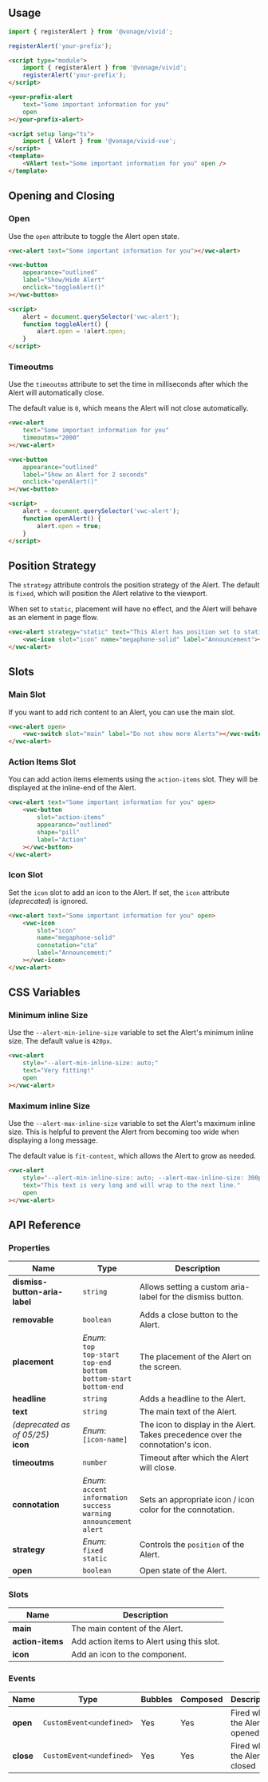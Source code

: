 ## Usage

<vwc-tabs gutters="none">
<vwc-tab label="Web component"></vwc-tab>
<vwc-tab-panel>

```js
import { registerAlert } from '@vonage/vivid';

registerAlert('your-prefix');
```

```html preview 100px
<script type="module">
	import { registerAlert } from '@vonage/vivid';
	registerAlert('your-prefix');
</script>

<your-prefix-alert
	text="Some important information for you"
	open
></your-prefix-alert>
```

</vwc-tab-panel>
<vwc-tab label="Vue"></vwc-tab>
<vwc-tab-panel>

```html
<script setup lang="ts">
	import { VAlert } from '@vonage/vivid-vue';
</script>
<template>
	<VAlert text="Some important information for you" open />
</template>
```

</vwc-tab-panel>
</vwc-tabs>

## Opening and Closing

### Open

Use the `open` attribute to toggle the Alert open state.

```html preview
<vwc-alert text="Some important information for you"></vwc-alert>

<vwc-button
	appearance="outlined"
	label="Show/Hide Alert"
	onclick="toggleAlert()"
></vwc-button>

<script>
	alert = document.querySelector('vwc-alert');
	function toggleAlert() {
		alert.open = !alert.open;
	}
</script>
```

### Timeoutms

Use the `timeoutms` attribute to set the time in milliseconds after which the Alert will automatically close.

The default value is `0`, which means the Alert will not close automatically.

```html preview
<vwc-alert
	text="Some important information for you"
	timeoutms="2000"
></vwc-alert>

<vwc-button
	appearance="outlined"
	label="Show an Alert for 2 seconds"
	onclick="openAlert()"
></vwc-button>

<script>
	alert = document.querySelector('vwc-alert');
	function openAlert() {
		alert.open = true;
	}
</script>
```

## Position Strategy

The `strategy` attribute controls the position strategy of the Alert. The default is `fixed`, which will position the Alert relative to the viewport.

When set to `static`, placement will have no effect, and the Alert will behave as an element in page flow.

```html preview
<vwc-alert strategy="static" text="This Alert has position set to static" open>
	<vwc-icon slot="icon" name="megaphone-solid" label="Announcement"></vwc-icon>
</vwc-alert>
```

## Slots

### Main Slot

If you want to add rich content to an Alert, you can use the main slot.

```html preview 100px
<vwc-alert open>
	<vwc-switch slot="main" label="Do not show more Alerts"></vwc-switch>
</vwc-alert>
```

### Action Items Slot

You can add action items elements using the `action-items` slot. They will be displayed at the inline-end of the Alert.

```html preview 100px
<vwc-alert text="Some important information for you" open>
	<vwc-button
		slot="action-items"
		appearance="outlined"
		shape="pill"
		label="Action"
	></vwc-button>
</vwc-alert>
```

### Icon Slot

Set the `icon` slot to add an icon to the Alert. If set, the `icon` attribute (_deprecated_) is ignored.

```html preview 100px
<vwc-alert text="Some important information for you" open>
	<vwc-icon
		slot="icon"
		name="megaphone-solid"
		connotation="cta"
		label="Announcement:"
	></vwc-icon>
</vwc-alert>
```

## CSS Variables

### Minimum inline Size

Use the `--alert-min-inline-size` variable to set the Alert's minimum inline size. The default value is `420px`.

```html preview 100px
<vwc-alert
	style="--alert-min-inline-size: auto;"
	text="Very fitting!"
	open
></vwc-alert>
```

### Maximum inline Size

Use the `--alert-max-inline-size` variable to set the Alert's maximum inline size.
This is helpful to prevent the Alert from becoming too wide when displaying a long message.

The default value is `fit-content`, which allows the Alert to grow as needed.

```html preview 100px
<vwc-alert
	style="--alert-min-inline-size: auto; --alert-max-inline-size: 300px;"
	text="This text is very long and will wrap to the next line."
	open
></vwc-alert>
```

## API Reference

### Properties

| Name                                   | Type                                                                                              | Description                                                                     |
| -------------------------------------- | ------------------------------------------------------------------------------------------------- | ------------------------------------------------------------------------------- |
| **dismiss-button-aria-label**          | `string`                                                                                          | Allows setting a custom aria-label for the dismiss button.                      |
| **removable**                          | `boolean`                                                                                         | Adds a close button to the Alert.                                               |
| **placement**                          | _Enum_:<br/>`top`<br/>`top-start`<br/>`top-end`<br/>`bottom`<br/>`bottom-start`<br/>`bottom-end`  | The placement of the Alert on the screen.                                       |
| **headline**                           | `string`                                                                                          | Adds a headline to the Alert.                                                   |
| **text**                               | `string`                                                                                          | The main text of the Alert.                                                     |
| _(deprecated as of 05/25)_<br>**icon** | _Enum_:<br/>`[icon-name]`                                                                         | The icon to display in the Alert. Takes precedence over the connotation's icon. |
| **timeoutms**                          | `number`                                                                                          | Timeout after which the Alert will close.                                       |
| **connotation**                        | _Enum_:<br/>`accent`<br/>`information`<br/>`success`<br/>`warning`<br/>`announcement`<br/>`alert` | Sets an appropriate icon / icon color for the connotation.                      |
| **strategy**                           | _Enum_:<br/>`fixed`<br/>`static`                                                                  | Controls the `position` of the Alert.                                           |
| **open**                               | `boolean`                                                                                         | Open state of the Alert.                                                        |

### Slots

| Name             | Description                                |
| ---------------- | ------------------------------------------ |
| **main**         | The main content of the Alert.             |
| **action-items** | Add action items to Alert using this slot. |
| **icon**         | Add an icon to the component.              |

### Events

| Name      | Type                     | Bubbles | Composed | Description                    |
| --------- | ------------------------ | ------- | -------- | ------------------------------ |
| **open**  | `CustomEvent<undefined>` | Yes     | Yes      | Fired when the Alert is opened |
| **close** | `CustomEvent<undefined>` | Yes     | Yes      | Fired when the Alert is closed |
